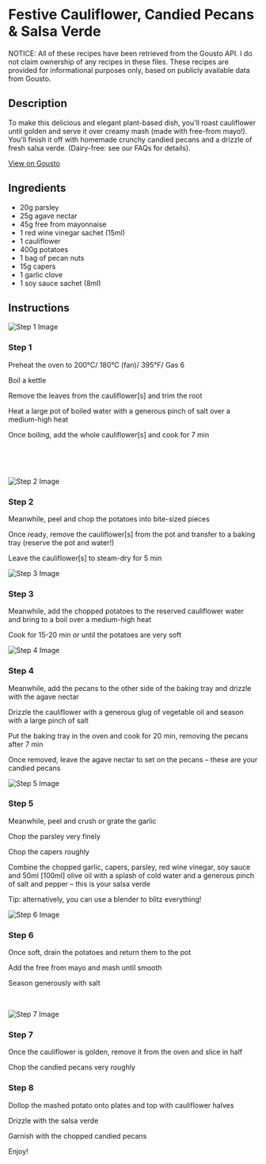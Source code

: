 # Festive Cauliflower, Candied Pecans & Salsa Verde

NOTICE: All of these recipes have been retrieved from the Gousto API. I do not claim ownership of any recipes in these files. These recipes are provided for informational purposes only, based on publicly available data from Gousto.

## Description

To make this delicious and elegant plant-based dish, you'll roast cauliflower until golden and serve it over creamy mash (made with free-from mayo!). You'll finish it off with homemade crunchy candied pecans and a drizzle of fresh salsa verde. (Dairy-free: see our FAQs for details).

[View on Gousto](https://www.gousto.co.uk/recipes/cookbook/festive-cauliflower-candied-pecans-salsa-verde)

## Ingredients

- 20g parsley
- 25g agave nectar
- 45g free from mayonnaise
- 1 red wine vinegar sachet (15ml)
- 1 cauliflower 
- 400g potatoes
- 1 bag of pecan nuts
- 15g capers
- 1 garlic clove
- 1 soy sauce sachet (8ml) 

## Instructions

![Step 1 Image](https://production-media.gousto.co.uk/cms/recipe-step-image/1836.-step-1-x200.jpg)

### Step 1

Preheat the oven to 200°C/ 180°C (fan)/ 395°F/ Gas 6


Boil a kettle


Remove the leaves from the cauliflower<span class="text-danger">[s]</span> and trim the root 


Heat a large pot of boiled water with a generous pinch of salt over a medium-high heat 


Once boiling, add the whole cauliflower<span class="text-danger">[s]</span><span class="text-danger"> </span>and cook for 7 min


 


<span style="font-family:Lato;font-size:15px;white-space:pre-wrap;"> </span>

![Step 2 Image](https://production-media.gousto.co.uk/cms/recipe-step-image/1836.-step-2-x200.jpg)

### Step 2

Meanwhile, peel and chop the potatoes into bite-sized pieces 


Once ready, remove the cauliflower<span class="text-danger">[s]</span> from the pot and transfer to a baking tray (reserve the pot and water!) 


Leave the cauliflower<span class="text-danger">[s] </span>to steam-dry for 5 min

![Step 3 Image](https://production-media.gousto.co.uk/cms/recipe-step-image/1836.-step-3-x200.jpg)

### Step 3

Meanwhile, add the chopped potatoes to the reserved cauliflower water and bring to a boil over a medium-high heat 


Cook for 15-20 min or until the potatoes are very soft

![Step 4 Image](https://production-media.gousto.co.uk/cms/recipe-step-image/1836.-step-4-x200.jpg)

### Step 4

Meanwhile, add the pecans to the other side of the baking tray and drizzle with the agave nectar 


Drizzle the cauliflower with a generous glug of vegetable oil and season with a large pinch of salt 


Put the baking tray in the oven and cook for 20 min, removing the pecans after 7 min


Once removed, leave the agave nectar to set on the pecans – these are your candied pecans

![Step 5 Image](https://production-media.gousto.co.uk/cms/recipe-step-image/1836.-step-5-x200.jpg)

### Step 5

Meanwhile, peel and crush or grate the garlic


Chop the parsley very finely 


Chop the capers roughly 


Combine the chopped garlic, capers, parsley, red wine vinegar, soy sauce and 50ml <span class="text-danger">[100ml]</span> olive oil with a splash of cold water and a generous pinch of salt and pepper – this is your salsa verde


Tip: alternatively, you can use a blender to blitz everything!

![Step 6 Image](https://production-media.gousto.co.uk/cms/recipe-step-image/1836.-step-6-x200.jpg)

### Step 6

Once soft, drain the potatoes and return them to the pot 


Add the free from mayo and mash until smooth


Season generously with salt


<span style="font-family:Lato;font-size:15px;white-space:pre-wrap;"> </span>

![Step 7 Image](https://production-media.gousto.co.uk/cms/recipe-step-image/1836.-step-7-x200.jpg)

### Step 7

Once the cauliflower is golden, remove it from the oven and slice in half


Chop the candied pecans very roughly

### Step 8

Dollop the mashed potato onto plates and top with cauliflower halves


Drizzle with the salsa verde 


Garnish with the chopped candied pecans 


Enjoy!

